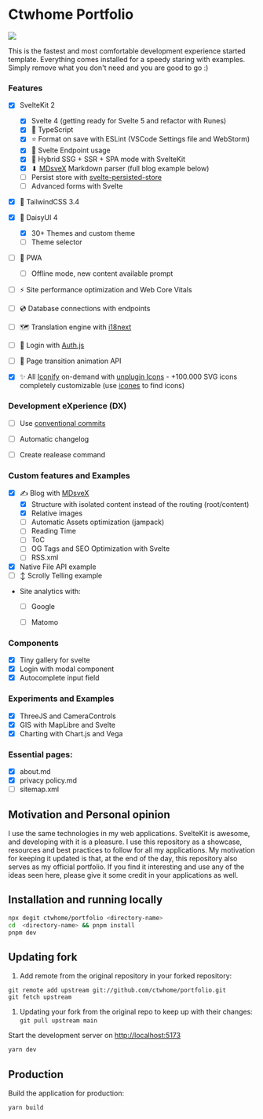 # Ctwhome Portfolio

![](https://user-images.githubusercontent.com/4195550/271762629-a864e2a7-0cd5-40b6-8409-6c71f9da0246.png)

This is the fastest and most comfortable development experience started template.
Everything comes installed for a speedy staring with examples. Simply remove what you don't need and you are good to go :)

### Features
- [x] SvelteKit 2
  - [x] Svelte 4 (getting ready for Svelte 5 and refactor with Runes)
  - [x] 🦾 TypeScript
  - [x] ⭐️ Format on save with ESLint (VSCode Settings file and WebStorm)
  - [x] 🔌 Svelte Endpoint usage
  - [x] 🔄 Hybrid SSG + SSR + SPA mode with SvelteKit
  - [x] ⬇ [MDsveX](https://github.com/pngwn/MDsveX) Markdown parser (full blog example below)
  - [ ] Persist store with [svelte-persisted-store](https://github.com/joshnuss/svelte-persisted-store)
  - [ ] Advanced forms with Svelte
- [x] 💙 TailwindCSS 3.4
- [x] 🌼 DaisyUI 4
  - [x] 30+ Themes and custom theme
  - [ ] Theme selector

- [ ] 🚀 PWA
  - [ ] Offline mode, new content available prompt

- [ ] ⚡️ Site performance optimization and Web Core Vitals
- [ ] 💿 Database connections with endpoints
- [ ] 🗺️ Translation engine with [i18next](https://github.com/i18next/i18next)
- [ ] 🔐 Login with [Auth.js](https://authjs.dev/) 

- [ ] 🕺 Page transition animation API
- [x] ✨ All [Iconify](https://iconify.design/) on-demand with [unplugin Icons](https://github.com/unplugin/unplugin-icons) - +100.000 SVG icons completely customizable (use [icones](https://icones.js.org) to find icons)

### Development eXperience (DX)
- [ ] Use [conventional commits](https://www.conventionalcommits.org/en/v1.0.0/)
- [ ] Automatic changelog
- [ ] Create realease command


### Custom features and Examples
- [x] ✍️ Blog with [MDsveX](https://github.com/pngwn/MDsveX)
  - [x] Structure with isolated content instead of the routing (root/content)
  - [x] Relative images
  - [ ] Automatic Assets optimization (jampack)
  - [ ] Reading Time
  - [ ] ToC
  - [ ] OG Tags and SEO Optimization with Svelte
  - [ ] RSS.xml
- [x] Native File API example
- [ ] ↕️ Scrolly Telling example
- Site analytics with:
  - [ ] Google
  - [ ] Matomo


### Components
- [x] Tiny gallery for svelte
- [x] Login with modal component
- [x] Autocomplete input field

### Experiments and Examples
- [x] ThreeJS and CameraControls
- [x] GIS with MapLibre and Svelte
- [x] Charting with Chart.js and Vega

 ### Essential pages:
  - [x] about.md
  - [x] privacy policy.md
  - [ ] sitemap.xml

## Motivation and Personal opinion
I use the same technologies in my web applications. SvelteKit is awesome, and developing with it is a pleasure. I use this repository as a showcase, resources and best practices to follow for all my applications. My motivation for keeping it updated is that, at the end of the day, this repository also serves as my official portfolio. If you find it interesting and use any of the ideas seen here, please give it some credit in your applications as well.


## Installation and running locally
```bash
npx degit ctwhome/portfolio <directory-name>
cd  <directory-name> && pnpm install
pnpm dev
```

## Updating fork
1.  Add remote from the original repository in your forked repository:
```shell
git remote add upstream git://github.com/ctwhome/portfolio.git
git fetch upstream
```
1.  Updating your fork from the original repo to keep up with their changes:
    `git pull upstream main`

Start the development server on [http://localhost:5173](http://localhost:5173)

```bash
yarn dev
```


## Production

Build the application for production:

```bash
yarn build
```

